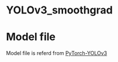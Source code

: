 # YOLOv3_smoothgrad

# Model file
Model file is referd from [PyTorch-YOLOv3](https://github.com/eriklindernoren/PyTorch-YOLOv3)
